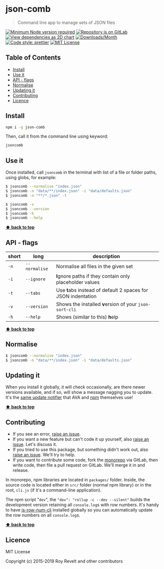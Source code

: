 # json-comb

> Command line app to manage sets of JSON files

[![Minimum Node version required][node-img]][node-url]
[![Repository is on GitLab][gitlab-img]][gitlab-url]
[![View dependencies as 2D chart][deps2d-img]][deps2d-url]
[![Downloads/Month][downloads-img]][downloads-url]
[![Code style: prettier][prettier-img]][prettier-url]
[![MIT License][license-img]][license-url]

## Table of Contents

- [Install](#install)
- [Use it](#use-it)
- [API - flags](#api-flags)
- [Normalise](#normalise)
- [Updating it](#updating-it)
- [Contributing](#contributing)
- [Licence](#licence)

## Install

```bash
npm i -g json-comb
```

Then, call it from the command line using keyword:

```bash
jsoncomb
```

## Use it

Once installed, call `jsoncomb` in the terminal with list of a file or folder paths, using globs, for example:

```bash
$ jsoncomb --normalise "index.json"
$ jsoncomb -n "data/**/index.json" -i "data/defaults.json"
$ jsoncomb -n "**/*.json" -t

$ jsoncomb -v
$ jsoncomb --version
$ jsoncomb -h
$ jsoncomb --help
```

**[⬆ back to top](#)**

## API - flags

| short | long          | description                                                   |
| ----- | ------------- | ------------------------------------------------------------- |
| `-n`  | `--normalise` | Normalise all files in the given set                          |
| `-i`  | `--ignore`    | **I**gnore paths if they contain only placeholder values      |
| `-t`  | `--tabs`      | Use **t**abs instead of default 2 spaces for JSON indentation |
| `-v`  | `--version`   | Shows the installed **v**ersion of your `json-sort-cli`       |
| `-h`  | `--help`      | Shows (similar to this) **h**elp                              |

**[⬆ back to top](#)**

## Normalise

```bash
$ jsoncomb --normalise "index.json"
$ jsoncomb -n "data/**/index.json" -i "data/defaults.json"
```

## Updating it

When you install it globally, it will check occasionally, are there newer versions available, and if so, will show a message nagging you to update. It's the [same update notifier](https://www.npmjs.com/package/update-notifier) that AVA and [npm](https://www.npmjs.com/package/npm) themselves use!

**[⬆ back to top](#)**

## Contributing

- If you see an error, [raise an issue](<https://gitlab.com/codsen/codsen/issues/new?issue[title]=json-comb%20package%20-%20put%20title%20here&issue[description]=**Which%20package%20is%20this%20issue%20for**%3A%20%0Ajson-comb%0A%0A**Describe%20the%20issue%20(if%20necessary)**%3A%20%0A%0A%0A%2Fassign%20%40revelt>).
- If you want a new feature but can't code it up yourself, also [raise an issue](<https://gitlab.com/codsen/codsen/issues/new?issue[title]=json-comb%20package%20-%20put%20title%20here&issue[description]=**Which%20package%20is%20this%20issue%20for**%3A%20%0Ajson-comb%0A%0A**Describe%20the%20issue%20(if%20necessary)**%3A%20%0A%0A%0A%2Fassign%20%40revelt>). Let's discuss it.
- If you tried to use this package, but something didn't work out, also [raise an issue](<https://gitlab.com/codsen/codsen/issues/new?issue[title]=json-comb%20package%20-%20put%20title%20here&issue[description]=**Which%20package%20is%20this%20issue%20for**%3A%20%0Ajson-comb%0A%0A**Describe%20the%20issue%20(if%20necessary)**%3A%20%0A%0A%0A%2Fassign%20%40revelt>). We'll try to help.
- If you want to contribute some code, fork the [monorepo](https://gitlab.com/codsen/codsen/) via GitLab, then write code, then file a pull request on GitLab. We'll merge it in and release.

In monorepo, npm libraries are located in `packages/` folder. Inside, the source code is located either in `src/` folder (normal npm library) or in the root, `cli.js` (if it's a command-line application).

The npm script "`dev`", the `"dev": "rollup -c --dev --silent"` builds the development version retaining all `console.log`s with row numbers. It's handy to have [js-row-num-cli](https://www.npmjs.com/package/js-row-num-cli) installed globally so you can automatically update the row numbers on all `console.log`s.

**[⬆ back to top](#)**

## Licence

MIT License

Copyright (c) 2015-2019 Roy Revelt and other contributors

[node-img]: https://img.shields.io/node/v/json-comb.svg?style=flat-square&label=works%20on%20node
[node-url]: https://www.npmjs.com/package/json-comb
[gitlab-img]: https://img.shields.io/badge/repo-on%20GitLab-brightgreen.svg?style=flat-square
[gitlab-url]: https://gitlab.com/codsen/codsen/tree/master/packages/json-comb
[deps2d-img]: https://img.shields.io/badge/deps%20in%202D-see_here-08f0fd.svg?style=flat-square
[deps2d-url]: http://npm.anvaka.com/#/view/2d/json-comb
[downloads-img]: https://img.shields.io/npm/dm/json-comb.svg?style=flat-square
[downloads-url]: https://npmcharts.com/compare/json-comb
[prettier-img]: https://img.shields.io/badge/code_style-prettier-ff69b4.svg?style=flat-square
[prettier-url]: https://prettier.io
[license-img]: https://img.shields.io/badge/licence-MIT-51c838.svg?style=flat-square
[license-url]: https://gitlab.com/codsen/codsen/blob/master/LICENSE
